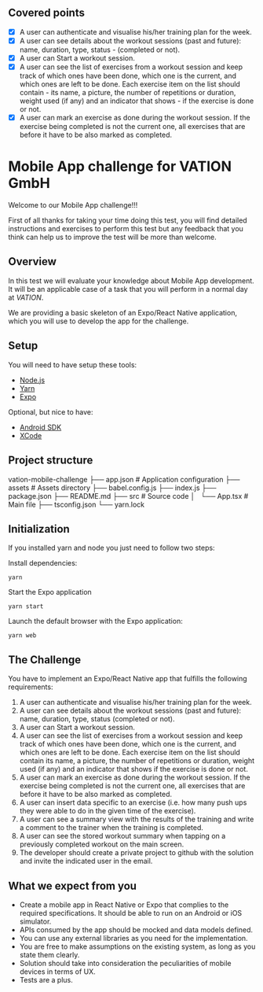 ## Covered points
- [x] A user can authenticate and visualise his/her training plan for the week.
- [x] A user can see details about the workout sessions (past and future): name, duration, type, status - (completed or not).
- [x] A user can Start a workout session.
- [x] A user can see the list of exercises from a workout session and keep track of which ones have been done, which one is the current, and which ones are left to be done. Each exercise item on the list should contain - its name, a picture, the number of repetitions or duration, weight used (if any) and an indicator that shows - if the exercise is done or not.
- [x] A user can mark an exercise as done during the workout session. If the exercise being completed is not the current one, all exercises that are before it have to be also marked as completed.

# Mobile App challenge for VATION GmbH

Welcome to our Mobile App challenge!!!

First of all thanks for taking your time doing this test, you will find detailed instructions and exercises to perform this test but any feedback that you think can help us to improve the test will be more than welcome.

## Overview

In this test we will evaluate your knowledge about Mobile App development. It will be an applicable case of a task that you will perform in a normal day at *VATION*. 

We are providing a basic skeleton of an Expo/React Native application, which you will use to develop the app for the challenge.

## Setup

You will need to have setup these tools:

* [Node.js](https://nodejs.org/en/)
* [Yarn](https://classic.yarnpkg.com/en/docs/install/#mac-stable)
* [Expo](https://docs.expo.io/get-started/installation/)

Optional, but nice to have:
* [Android SDK](https://developer.android.com/studio/#downloads)
* [XCode](https://apps.apple.com/app/xcode/id497799835?mt=12)

## Project structure

vation-mobile-challenge
├── app.json # Application configuration
├── assets # Assets directory
├── babel.config.js
├── index.js
├── package.json
├── README.md
├── src # Source code
│   └── App.tsx # Main file
├── tsconfig.json
└── yarn.lock

## Initialization

If you installed yarn and node you just need to follow two steps:

Install dependencies:

```
yarn
```

Start the Expo application

```
yarn start
```

Launch the default browser with the Expo application:

```
yarn web
```

## The Challenge

You have to implement an Expo/React Native app that fulfills the following requirements:

1. A user can authenticate and visualise his/her training plan for the week.
2. A user can see details about the workout sessions (past and future): name, duration, type, status (completed or not).
3. A user can Start a workout session.
4. A user can see the list of exercises from a workout session and keep track of which ones have been done, which one is the current, and which ones are left to be done. Each exercise item on the list should contain its name, a picture, the number of repetitions or duration, weight used (if any) and an indicator that shows if the exercise is done or not.
5. A user can mark an exercise as done during the workout session. If the exercise being completed is not the current one, all exercises that are before it have to be also marked as completed.
6. A user can insert data specific to an exercise (i.e. how many push ups they were able to do in the given time of the exercise).
7. A user can see a summary view with the results of the training and write a comment to the trainer when the training is completed.
8. A user can see the stored workout summary when tapping on a previously completed workout on the main screen.
9. The developer should create a private project to github with the solution and invite the indicated user in the email.


## What we expect from you

* Create a mobile app in React Native or Expo that complies to the required specifications. It should be able to run on an Android or iOS simulator.
* APIs consumed by the app should be mocked and data models defined.
* You can use any external libraries as you need for the implementation.
* You are free to make assumptions on the existing system, as long as you state them clearly.
* Solution should take into consideration the peculiarities of mobile devices in terms of UX.
* Tests are a plus.
